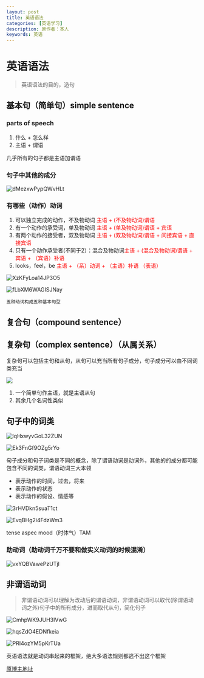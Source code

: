 ```yaml
---
layout: post
title: 英语语法
categories: [英语学习]
description: 原作者：本人
keywords: 英语
---
```

# 英语语法

> 英语语法的目的，造句

## 基本句（简单句）simple sentence

### parts of speech 

1. 什么 + 怎么样 
2. 主语 + 谓语

几乎所有的句子都是主语加谓语

### 句子中其他的成分

![dMezxwPypQWvHLt](https://s2.loli.net/2022/08/17/dMezxwPypQWvHLt.png)

###  有哪些（动作）动词

1. 可以独立完成的动作，不及物动词   <font color = red>主语 + (不及物动词)谓语</font>
2. 有一个动作的承受词，单及物动词   <font color = red>主语 + (单及物动词)谓语 + 宾语</font>
3. 有两个动作的接受者，双及物动词  <font color = red>主语 + (双及物动词)谓语 + 间接宾语 + 直接宾语</font> 
4. 只有一个动作承受者(不同于2）：混合及物动词<font color=red>主语 + (混合及物动词)谓语 + 宾语 + （宾语）补语</font>
5. looks，feel，be <font color = red>主语 + （系）动词 + （主语）补语 （表语）</font>

![XzKFyLoa14JP3O5](https://s2.loli.net/2022/08/17/XzKFyLoa14JP3O5.png)

![fLbXM6WAGISJNay](https://s2.loli.net/2022/08/17/fLbXM6WAGISJNay.png)

`五种动词构成五种基本句型`

## 复合句（compound sentence）

## 复杂句（complex sentence）（从属关系）

复杂句可以包括主句和从句，从句可以充当所有句子成分，句子成分可以由不同词类充当 

![ ](https://s2.loli.net/2022/08/17/KkqQGAfW1eFzsPN.png)

1. 一个简单句作主语，就是主语从句
2. 其余几个名词性类似 

## 句子中的词类

![lqHxwyvGoL32ZUN](https://s2.loli.net/2022/08/17/lqHxwyvGoL32ZUN.png)

![Ek3FnGf9OZg5rYo](https://s2.loli.net/2022/08/17/Ek3FnGf9OZg5rYo.png)

句子成分和句子词类是不同的概念，除了谓语动词是动词外，其他的的成分都可能包含不同的词类，谓语动词三大本领

* 表示动作的时间，过去，将来
* 表示动作的状态
* 表示动作的假设、情感等

![3rHVDkn5suaT1ct](https://s2.loli.net/2022/08/17/3rHVDkn5suaT1ct.png)

![EvqBHg2i4FdzWm3](https://s2.loli.net/2022/08/17/EvqBHg2i4FdzWm3.png)

tense aspec mood（时体气）TAM 

### 助动词（助动词千万不要和做实义动词的时候混淆）

![vxYQBVawePzUTjI](https://s2.loli.net/2022/08/17/vxYQBVawePzUTjI.png)

## 非谓语动词

> 非谓语动词可以理解为改动后的谓语动词，非谓语动词可以取代(除谓语动词之外)句子中的所有成分，进而取代从句，简化句子 

![CmhpWK9JUH3IVwG](https://s2.loli.net/2022/08/17/CmhpWK9JUH3IVwG.png)

![hqsZdO4EDNfkeia](https://s2.loli.net/2022/08/17/hqsZdO4EDNfkeia.png)

![PRI4ozYM5pKrTUa](https://s2.loli.net/2022/08/17/PRI4ozYM5pKrTUa.png)

英语语法就是动词串起来的框架，绝大多语法规则都逃不出这个框架

[原博主地址](https://www.yingyutu.com/yftx)